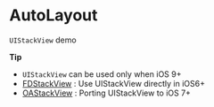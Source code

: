 # AutoLayout

`UIStackView` demo


**Tip** 
- `UIStackView` can be used only when iOS 9+
- [FDStackView](https://github.com/forkingdog/FDStackView) : Use UIStackView directly in iOS6+
- [OAStackView](https://github.com/nsomar/OAStackView) : Porting UIStackView to iOS 7+

